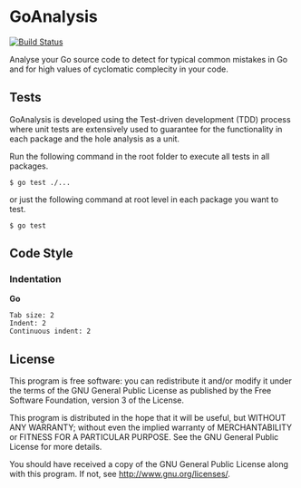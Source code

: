 # GoAnalysis

[![Build Status](https://travis-ci.org/chrisbbe/GoAnalysis.svg?branch=master)](https://travis-ci.org/chrisbbe/GoAnalysis)

Analyse your Go source code to detect for typical common mistakes in Go and for high values of cyclomatic complecity in your code.

## Tests

GoAnalysis is developed using the Test-driven development (TDD) process where unit tests are extensively used to guarantee for the functionality in each package and the hole analysis as a unit.

Run the following command in the root folder to execute all tests in all packages.

`$ go test ./...`

or just the following command at root level in each package you want to test.

`$ go test`

## Code Style

### Indentation

**Go**
```
Tab size: 2
Indent: 2
Continuous indent: 2
```

## License
This program is free software: you can redistribute it and/or modify
it under the terms of the GNU General Public License as published by
the Free Software Foundation, version 3 of the License.

This program is distributed in the hope that it will be useful,
but WITHOUT ANY WARRANTY; without even the implied warranty of
MERCHANTABILITY or FITNESS FOR A PARTICULAR PURPOSE.  See the
GNU General Public License for more details.

You should have received a copy of the GNU General Public License
along with this program.  If not, see <http://www.gnu.org/licenses/>.

